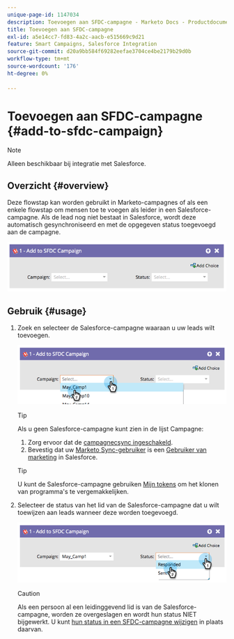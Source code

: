 ```yaml
---
unique-page-id: 1147034
description: Toevoegen aan SFDC-campagne - Marketo Docs - Productdocumentatie
title: Toevoegen aan SFDC-campagne
exl-id: a5e14cc7-fd83-4a2c-aacb-e515669c9d21
feature: Smart Campaigns, Salesforce Integration
source-git-commit: d20a9bb584f69282eefae3704ce4be2179b29d0b
workflow-type: tm+mt
source-wordcount: '176'
ht-degree: 0%

---
```


# Toevoegen aan SFDC-campagne {#add-to-sfdc-campaign}

>[!NOTE]
>
>Alleen beschikbaar bij integratie met Salesforce.

## Overzicht {#overview}

Deze flowstap kan worden gebruikt in Marketo-campagnes of als een enkele flowstap om mensen toe te voegen als leider in een Salesforce-campagne. Als de lead nog niet bestaat in Salesforce, wordt deze automatisch gesynchroniseerd en met de opgegeven status toegevoegd aan de campagne.

![](assets/image2014-9-22-15-3a43-3a36.png)

## Gebruik {#usage}

1. Zoek en selecteer de Salesforce-campagne waaraan u uw leads wilt toevoegen.

   ![](assets/image2014-9-22-15-3a43-3a45.png)

   >[!TIP]
   >
   >Als u geen Salesforce-campagne kunt zien in de lijst Campagne:
   >
   >  1. Zorg ervoor dat de [campagnecsync ingeschakeld](/help/marketo/product-docs/crm-sync/salesforce-sync/setup/optional-steps/enable-disable-campaign-sync.md).
   >  1. Bevestig dat uw [Marketo Sync-gebruiker](/help/marketo/product-docs/crm-sync/salesforce-sync/setup/enterprise-unlimited-edition/step-2-of-3-create-a-salesforce-user-for-marketo-enterprise-unlimited.md) is een [Gebruiker van marketing](/help/marketo/product-docs/crm-sync/salesforce-sync/setup/optional-steps/enable-disable-campaign-sync/make-marketo-sync-user-a-marketing-user.md) in Salesforce.

   >[!TIP]
   >
   >U kunt de Salesforce-campagne gebruiken [Mijn tokens](/help/marketo/product-docs/core-marketo-concepts/programs/tokens/managing-my-tokens.md) om het klonen van programma&#39;s te vergemakkelijken.

1. Selecteer de status van het lid van de Salesforce-campagne dat u wilt toewijzen aan leads wanneer deze worden toegevoegd.

   ![](assets/image2014-9-22-15-3a45-3a2.png)

   >[!CAUTION]
   >
   >Als een persoon al een leidinggevend lid is van de Salesforce-campagne, worden ze overgeslagen en wordt hun status NIET bijgewerkt. U kunt [hun status in een SFDC-campagne wijzigen](/help/marketo/product-docs/core-marketo-concepts/smart-campaigns/salesforce-flow-actions/change-status-in-sfdc-campaign.md) in plaats daarvan.
